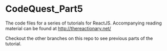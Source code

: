 # CodeQuest_Part5
The code files for a series of tutorials for ReactJS. Accompanying reading material can be found at  http://thereactionary.net/

Checkout the other branches on this repo to see previous parts of the tutorial.
